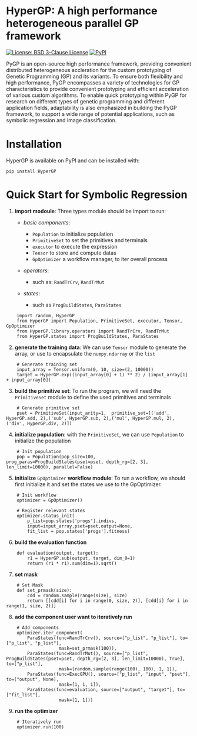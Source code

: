 # HyperGP: A high performance heterogeneous parallel GP framework

[![License: BSD 3-Clause License](https://img.shields.io/badge/License-BSD%203--Clause-red)](https://github.com/MZT-srcount/HyperGP/blob/main/LICENSE)
[![PyPI](https://img.shields.io/badge/PyPI-support-blue)](https://pypi.org/project/HyperGP/)
[![]()]()

PyGP is an open-source high performance framework, providing convenient distributed heterogeneous accleration for the custom prototyping of Genetic Programming (GP) and its variants. To ensure both flexibility and high performance, PyGP encompasses a variety of technologies for GP characteristics to provide convenient prototyping and efficient acceleration of various custom algorithms. To enable quick prototyping within PyGP for research on different types of genetic programming and different application fields, adaptability is also emphasized in building the PyGP framework, to support a wide range of potential applications, such as symbolic regression and image classification. 


# Installation
HyperGP is available on PyPI and can be installed with:
```
pip install HyperGP
```

# Quick Start for Symbolic Regression

1. **import modoule**: Three types module should be import to run:  
  
   - *basic components*:  
      - ``Population`` to initialize population
      - ``PrimitiveSet`` to set the primitives and terminals
      - ``executor`` to execute the expression
      - ``Tensor`` to store and compute datas
      - ``GpOptimizer`` a workflow manager, to iter overall process 

   - *operators*:
      - such as: ``RandTrCrv``, ``RandTrMut``

   - *states*:
      - such as ``ProgBuildStates``, ``ParaStates``

```
    import random, HyperGP
    from HyperGP import Population, PrimitiveSet, executor, Tensor, GpOptimizer
    from HyperGP.library.operators import RandTrCrv, RandTrMut
    from HyperGP.states import ProgBuildStates, ParaStates
```

2. **generate the training data**: We can use ``Tensor`` module to generate the array, or use to encapsulate the ``numpy.ndarray`` or the ``list``
```
    # Generate training set
    input_array = Tensor.uniform(0, 10, size=(2, 10000))
    target = HyperGP.exp((input_array[0] + 1) ** 2) / (input_array[1] + input_array[0])
```
3. **build the primitive set**: To run the program, we will need  the ``PrimitiveSet`` module to define the used primitives and terminals

```
    # Generate primitive set
    pset = PrimitiveSet(input_arity=1,  primitive_set=[('add', HyperGP.add, 2),('sub', HyperGP.sub, 2),('mul', HyperGP.mul, 2),('div', HyperGP.div, 2)])
```

4. **initialize population**: with the ``PrimitiveSet``, we can use ``Population`` to initialize the population
```
    # Init population
    pop = Population(pop_size=100, prog_paras=ProgBuildStates(pset=pset, depth_rg=[2, 3], len_limit=10000), parallel=False)
```
5. **initialize** ``GpOptimizer`` **workflow module**: To run a workflow, we should first initialize it and set the states we use to the GpOptimizer.
```
    # Init workflow
    optimizer = GpOptimizer()

    # Register relevant states
    optimizer.status_init(
        p_list=pop.states['progs'].indivs,
        input=input_array,pset=pset,output=None,
        fit_list = pop.states['progs'].fitness)
```

6. **build the evaluation function**
```
    def evaluation(output, target):
        r1 = HyperGP.sub(output, target, dim_0=1)
        return (r1 * r1).sum(dim=1).sqrt()
```

7. **set mask**

```   
    # Set Mask
    def set_prmask(size):
        cdd = random.sample(range(size), size)
        return [[cdd[i] for i in range(0, size, 2)], [cdd[i] for i in range(1, size, 2)]]
```

8. **add the component user want to iteratively run**
```
    # Add components
    optimizer.iter_component(
        ParaStates(func=RandTrCrv(), source=["p_list", "p_list"], to=["p_list", "p_list"],
                    mask=set_prmask(100)),
        ParaStates(func=RandTrMut(), source=["p_list", ProgBuildStates(pset=pset, depth_rg=[2, 3], len_limit=10000), True], to=["p_list"],
                    mask=[random.sample(range(100), 100), 1, 1]),
        ParaStates(func=ExecGPU(), source=["p_list", "input", "pset"], to=["output", None],
                    mask=[1, 1, 1]),
        ParaStates(func=evaluation, source=["output", "target"], to=["fit_list"],
                    mask=[1, 1]))
```
9. **run the optimizer**
```
    # Iteratively run
    optimizer.run(100)
```